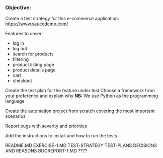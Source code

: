 
### Objective:

Create a test strategy for this e-commerce application: https://www.saucedemo.com/  

Features to cover: 
- log in
- log out
- search for products
- filtering
- product listing page
- product details page
- cart
- checkout

Create the test plan for the feature under test
Choose a framework from your preference and explain why
**NB:** We use Python as the programming language 

Create the automation project from scratch covering the most important scenarios

Report bugs with severity and priorities

Add the instructions to install and how to run the tests

README.MD
EXERCISE-1.MD
TEST-STRATEGY
TEST-PLANS
DECISIONS AND REASONS
BUGREPORT-1.MD ????